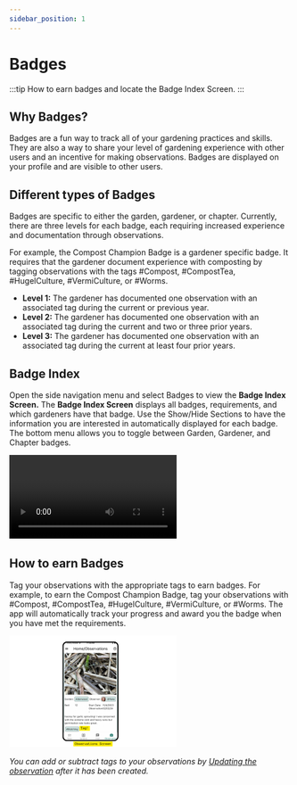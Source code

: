 ```yaml
---
sidebar_position: 1
---
```


# Badges

:::tip How to earn badges and locate the Badge Index Screen.
:::

## Why Badges?

Badges are a fun way to track all of your gardening practices and skills.  They are also a way to share your level of gardening experience with other users and an incentive for making observations.  Badges are displayed on your profile and are visible to other users.

## Different types of Badges

Badges are specific to either the garden, gardener, or chapter.  Currently, there are three levels for each badge, each requiring increased experience and documentation through observations.

For example, the Compost Champion Badge is a gardener specific badge.  It requires that the gardener document experience with composting by tagging observations with the tags #Compost, #CompostTea, #HugelCulture, #VermiCulture, or #Worms.

 - **Level 1:** The gardener has documented one observation with an associated tag during the current or previous year.
 - **Level 2:** The gardener has documented one observation with an associated tag during the current and two or three prior years.
 - **Level 3:** The gardener has documented one observation with an associated tag during the current at least four prior years.

## Badge Index

Open the side navigation menu and select Badges to view the **Badge Index Screen.** The **Badge Index Screen** displays all badges, requirements, and which gardeners have that badge.  Use the Show/Hide Sections to have the information you are interested in automatically displayed for each badge. The bottom menu allows you to toggle between Garden, Gardener, and Chapter badges.

<video controls width="300">
  <source src="/img/user-guide/badges.mp4"/>
</video>

## How to earn Badges

Tag your observations with the appropriate tags to earn badges.  For example, to earn the Compost Champion Badge, tag your observations with #Compost, #CompostTea, #HugelCulture, #VermiCulture, or #Worms.  The app will automatically track your progress and award you the badge when you have met the requirements.

<img width="300" src="/img/user-guide/tag-example.png"/>

_You can add or subtract tags to your observations by [Updating the observation](/docs/user-guide/observations#editing-an-observation) after it has been created._
